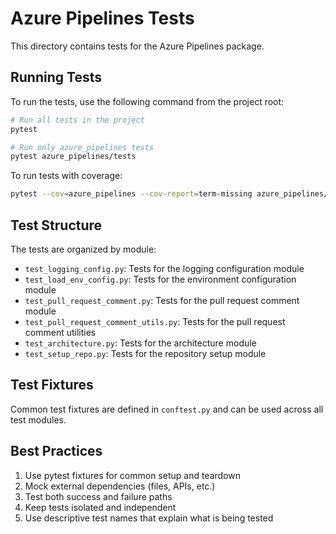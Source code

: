 # Azure Pipelines Tests

This directory contains tests for the Azure Pipelines package.

## Running Tests

To run the tests, use the following command from the project root:

```bash
# Run all tests in the project
pytest

# Run only azure_pipelines tests
pytest azure_pipelines/tests
```

To run tests with coverage:

```bash
pytest --cov=azure_pipelines --cov-report=term-missing azure_pipelines/tests
```

## Test Structure

The tests are organized by module:

- `test_logging_config.py`: Tests for the logging configuration module
- `test_load_env_config.py`: Tests for the environment configuration module
- `test_pull_request_comment.py`: Tests for the pull request comment module
- `test_pull_request_comment_utils.py`: Tests for the pull request comment utilities
- `test_architecture.py`: Tests for the architecture module
- `test_setup_repo.py`: Tests for the repository setup module

## Test Fixtures

Common test fixtures are defined in `conftest.py` and can be used across all test modules.

## Best Practices

1. Use pytest fixtures for common setup and teardown
2. Mock external dependencies (files, APIs, etc.)
3. Test both success and failure paths
4. Keep tests isolated and independent
5. Use descriptive test names that explain what is being tested